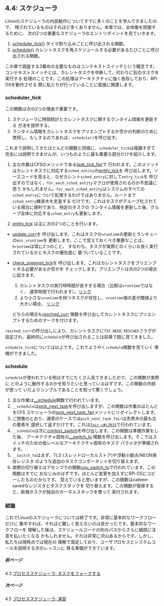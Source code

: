 ## 4.4: スケジューラ

Linuxのスケジューラの内部動作についてすでに多くのことを学んできましたので、
残されているものはそれほど多くありません。本章では、全体像を把握するために、
次の2つの重要なスケジューラのエントリポイントを見ていきます。

1. [scheduler_tick()](https://github.com/torvalds/linux/blob/v4.14/kernel/sched/core.c#L3003) タイマ割り込みごとに呼び出される関数。
2. [schedule()](https://github.com/torvalds/linux/blob/v4.14/kernel/sched/core.c#L3418) カレントタスクを再スケジュールする必要があるたびごとに呼び出される関数。

この章で調査する3番めの主要なものはコンテキストスイッチという概念です。
コンテキストスイッチとは、カレントタスクを中断して、代わりに別のタスクを実行する
処理のことです。この処理はアーキテクチャに強く依存しており、RPi OSを動作させる
際に私たちが行っていることに密接に関連します。

### scheduler_tick

この関数は次の2つの理由で重要です。

1. スケジューラに時間統計とカレントタスクに関するランタイム情報を更新する
方法を提供する。
2. ランタイム情報をカレントタスクをプリエンプトするか否かの判断のために
使用し、もしするのであれば、`schedule()`を呼び出す。

これまで説明してきたほとんどの関数と同様に、`scheduler_tick`は複雑すぎて
完全には説明できませんが、いつものように最も重要な部分だけを紹介します。

1. 主な作業はCFSのメソッドである[task_tick_fair](https://github.com/torvalds/linux/blob/v4.14/kernel/sched/fair.c#L9044)で
行われます。このメソッドはカレントタスクに対応する`sched_entity`の[entity_tick](https://github.com/torvalds/linux/blob/v4.14/kernel/sched/fair.c#L3990)を
呼び出します。ソースコードを見ると、なぜカレント`sched_entry`に対して`entry_tick`を
呼び出すのではなく、`for_each_sched_entity`マクロが使用されるのか不思議に思う
かもしれません。`for_each_sched_entity`はシステムのすべての`sched_entry`に
ついて処理するわけではありません。ルートまで`sched_entry`継承木を走査する
だけです。これはタスクがグループ化されている場合に便利であり、特定のタスクの
ランタイム情報を更新した後、グループ全体に対応する`sched_entry`も更新します。

2. [entity_tick](https://github.com/torvalds/linux/blob/v4.14/kernel/sched/fair.c#L3990) は主に次の2つのことを行います。
  * [update_curr](https://github.com/torvalds/linux/blob/v4.14/kernel/sched/fair.c#L827)を
  呼び出します。これはタスクの`vruntime`の更新とランキューの`min_vruntime`を
  更新します。ここで覚えておくべき重要なことは、`bruntime`は常に2つのこと、
  すなわち、タスクが実際どのくらいな長く実行されているかとタスクの優先度に
  基づいていることです。
  * [check_preempt_tick](https://github.com/torvalds/linux/blob/v4.14/kernel/sched/fair.c#L3834)を
  呼び出します。これはカレントタスクをプリエンプトする必要があるか否かを
  チェックします。プリエンプトは次の2つの場合に起きます。
    1. カレントタスクの実行時時間が長すぎる場合（比較は`vruntime`ではなく、
   通常時間で行われます）。[リンク](https://github.com/torvalds/linux/blob/v4.14/kernel/sched/fair.c#L3842)
    2. より小さな`vruntime`を持つタスクが存在し、`vruntime`値の差が閾値より
   大きい場合。 [リンク](https://github.com/torvalds/linux/blob/v4.14/kernel/sched/fair.c#L3866)

    どちらの場合も[resched_curr](https://github.com/torvalds/linux/blob/v4.14/kernel/sched/core.c#L479)
    関数を呼び出してカレントタスクにプリエンプトするためのマークを付けます。

`resched_curr`の呼び出しにより、カレントタスクに`TIF_NEED_RESCHED`フラグが
設定され、最終的に`schedule`が呼び出されることは前章で既に見てきました。

`schedule_tick`については以上です。これでようやく`schedule`関数を見ていく
準備ができました。

### schedule

`schedule`が使われている例はすでにたくさん見てきましたので、この関数が実際に
どのように動作するのかを知りたいと思っているはずです。この関数の内部が思って
いたよりシンプルであることを知って驚くでしょう。

1. 主な作業は[__schedule](https://github.com/torvalds/linux/blob/v4.14/kernel/sched/core.c#L3278)関数で行われています。
1. `__schedule`は[pick_next_task](https://github.com/torvalds/linux/blob/v4.14/kernel/sched/core.c#L3199)を呼び出しますが、この関数は作業のほとんどをCFS
スケジューラの[pick_next_task_fair](https://github.com/torvalds/linux/blob/v4.14/kernel/sched/fair.c#L6251)メソッドにリダイレクトします。
2. ご想像のとおり、通常のケースでは`pick_next_task_fair`は赤黒木の最も左の要素を
選択して返すだけです。これは[`fair.c#L3915`](https://github.com/torvalds/linux/blob/v4.14/kernel/sched/fair.c#L3915)で行われています。
1. `__schedule`は次に[context_switch](https://github.com/torvalds/linux/blob/v4.14/kernel/sched/core.c#L2750)を呼び出します。この関数は準備作業をした後、
アーキテクチャ固有の[__switch_to](https://github.com/torvalds/linux/blob/v4.14/arch/arm64/kernel/process.c#L348)
関数を呼び出します。そこではスイッチのための低レベルなアーキテクチャ固有のタスク
パラメタが準備されます。
2. `__switch_to`はまず、TLS (スレッドローカルストア)や浮動小数点/NEON保存レジスタ
のような追加のタスクコンポーネントを切り替えます。
3. 実際の切り替えはアセンブラの関数[cpu_switch_to](https://github.com/torvalds/linux/blob/v4.14/arch/arm64/kernel/entry.S#L914)で行われています。この関数はすでに
おなじみのはずです。ほとんど変更を加えずにRPi OSにコピーしたものだからです。
覚えていると思いますが、この関数はcalleee-savedなレジスタとタスクスタックを
切り替えます。この関数が復帰すると、新規タスクが独自のカーネルスタックを使って
実行されます。

### 結論

これでLinuxのスケジューラについては終了です。非常に基本的なワークフローだけに
集中すれば、それほど難しく思えないのは良かったです。基本的なワークフローを
理解した後は、スケジュールコードの別のパスからさらに細部に注意を払いたくなる
かもしれません。それは非常に沢山あるからです。しかし、私たちは現時点では現在の
理解で満足しており、ユーザプロセスとシステムコールを説明する次のレッスンに
移る準備ができています。

##### 前ページ

4.3 [プロセススケジューラ: タスクをフォークする](../../../ja/lesson04/linux/fork.md)

##### 次ページ

4.5 [プロセススケジューラ: 演習](../../../ja/lesson04/exercises.md)
